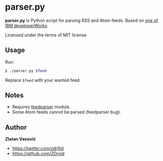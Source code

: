 # parser.py

**parser.py** is Python script for parsing RSS and Atom feeds. Based on [one of IBM developerWorks](http://www.ibm.com/developerworks/xml/library/x-tipufp/).

Licensed under the terms of MIT license.

## Usage

Run:
```bash
$ ./parser.py $feed
```

Replace `$feed` with your wanted feed.

## Notes

* Requires [feedparser](http://code.google.com/p/feedparser/) module.
* Some Atom feeds cannot be parsed (feedparser bug).

## Author

**Zlatan Vasović**
* https://twitter.com/zdr0id
* https://github.com/ZDroid
